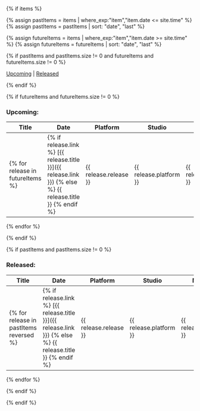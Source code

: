{% if items %}

{% assign pastItems = items | where_exp:"item","item.date <= site.time" %}
{% assign pastItems = pastItems | sort: "date", "last" %}

{% assign futureItems = items | where_exp:"item","item.date >= site.time" %}
{% assign futureItems = futureItems | sort: "date", "last" %}

{% if pastItems and pastItems.size != 0 and futureItems and futureItems.size != 0 %}

[Upcoming](#upcoming) \| [Released](#released)

{% endif %}

{% if futureItems and futureItems.size != 0 %}

### Upcoming:

| Title | Date | Platform | Studio | Notes |
| ----- | ---- | -------- | ------ | ----- |
{% for release in futureItems %}| {% if release.link %} [{{ release.title }}]({{ release.link }}) {% else %} {{ release.title }} {% endif %} | {{ release.release }} | {{ release.platform }} | {{ release.studio }} | {{ release.notes }} |
{% endfor %}

{% endif %}

{% if pastItems and pastItems.size != 0 %}

### Released:

| Title | Date | Platform | Studio | Notes |
| ----- | ---- | -------- | ------ | ----- |
{% for release in pastItems reversed %}| {% if release.link %} [{{ release.title }}]({{ release.link }}) {% else %} {{ release.title }} {% endif %} | {{ release.release }} | {{ release.platform }} | {{ release.studio }} | {{ release.notes }} |
{% endfor %}

{% endif %}

{% endif %}
